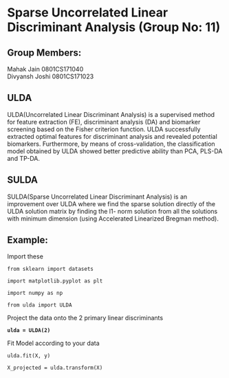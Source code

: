 # Sparse Uncorrelated Linear Discriminant Analysis (Group No: 11)

## Group Members: 

Mahak Jain 0801CS171040 </br>
Divyansh Joshi 0801CS171023 </br>

## ULDA
ULDA(Uncorrelated Linear Discriminant Analysis) is a supervised method for feature extraction (FE), discriminant analysis (DA) and biomarker screening based on the Fisher criterion function. 
ULDA successfully extracted optimal features for discriminant analysis and revealed potential biomarkers. Furthermore, by means of cross-validation, the classification model obtained by ULDA showed better predictive ability than PCA, PLS-DA and TP-DA.


## SULDA
SULDA(Sparse Uncorrelated Linear Discriminant Analysis) is an improvement over ULDA where we find the sparse solution directly of the ULDA solution matrix by finding the l1- norm solution from all the solutions with minimum dimension (using Accelerated Linearized Bregman method).


## Example:
Import these

`from sklearn import datasets`

`import matplotlib.pyplot as plt`

`import numpy as np`

`from ulda import ULDA`

Project the data onto the 2 primary linear discriminants

**`ulda = ULDA(2)`**

Fit Model according to your data

`ulda.fit(X, y)`

`X_projected = ulda.transform(X)`



